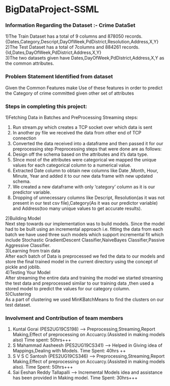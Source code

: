 # BigDataProject-SSML
### Information Regarding the Dataset :- Crime DataSet
1)The Train Dataset has a total of 9 columns and 878050 records.{Dates,Category,Descript,DayOfWeek,PdDistrict,Resolution,Address,X,Y}  
2)The Test Dataset has a total of 7columns and 884261 records.{Id,Dates,DayOfWeek,PdDistrict,Address,X,Y}     
3)The two datasets given have Dates,DayOfWeek,PdDistrict,Address,X,Y as the common attributes.    
  
### Problem Statement Identified from dataset  
Given the Common Features make Use of these features in order to predict the Category of crime committed given other set of attributes  
  
### Steps in completing this project:  
1)Fetching Data in Batches and PreProcessing
  Streaming steps:
  1. Run stream.py which creates a TCP socket over which data is sent
  2. In another py file we received the data from other end of TCP
  connection
  3. Converted the data received into a dataframe and then passed it for our
  preprocessing step
  Preprocessing steps that were done are as follows:
  1. Design off the schema based on the attributes and it’s data type.
  2. SInce most of the attributes were categorical we mapped the unique
  values for each categorical column to a numerical value.
  3. Extracted Date column to obtain new columns like Date ,Month, Hour,
  Minute, Year and added it to our new data frame with new updated
  schema.
  4. We created a new dataframe with only ‘category’ column as it is our
  predictor variable.
  5. Dropping of unnecessary columns like Descript, Resolution(as it was
  not present in our test csv file),Category(As it was our predictor
  variable) and Address(too many unique values to get accurate results).

2)Building Model <br />
  Next step towards our implementation was to build models.
  Since the model had to be built using an incremental approach i.e. fitting the
  data from each batch we have used three such models which support
  incremental fit which include Stochastic GradientDescent
  Classifier,NaiveBayes Classifier,Passive Aggressive Classifier.<br />
3)Learning from train data<br />
  After each batch of Data is preprocessed we fed the data to our models and
  store the final trained model in the current directory using the concept of pickle
  and joblib.<br />
4)Testing Your Model <br />
  After streaming the entire data and training the model we started streaming
  the test data and preprocessed similar to our training data ,then used a stored
  model to predict the values for our category column.<br />
5)Clustering<br />
  As a part of clustering we used MinKBatchMeans to find the clusters on our
  test dataset.<br />


### Involvment and Contribution of team members
1) Kuntal Gorai (PES2UG19CS198) --> Preprocessing,Streaming,Report Making,Effect of preprocessing on Accuarcy.(Assisted in making models also)
   Time spent: 50hrs+++
2) S Mahammad Aasheesh (PES2UG19CS341) --> Helped in Giving idea of Mappings,Dealing with Models.
   Time Spent: 40hrs ++
4) S V S C Santosh (PES2UG19CS346) --> Preprocessing,Streaming,Report Making,Effect of preprocessing on Accuarcy.(Assisted in making models also).
   Time Spent: 50hrs+++
4) Sai Eeshan Reddy Tallapalli --> Incremental Models idea and assistance has been provided in Making model.
   Time Spent: 30hrs+++


